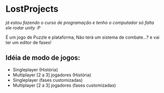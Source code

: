 # LostProjects
*já estou fazendo o curso de programação e tenho o computador só falta ele rodar unity :P*

É um jogo de Puzzle e plataforma, Não terá um sistema de combate...? e vai ter um editor de fases!
## Idéia de modo de jogos:
- Singleplayer (História)
- Multiplayer [2 a 3] jogadores (História)
- Singleplayer (fases customizadas)
- Multiplayer [2 a 3] jogadores (fases customizadas)
